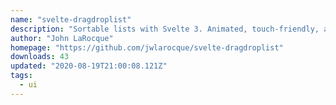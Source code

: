 ```yaml
---
name: "svelte-dragdroplist"
description: "Sortable lists with Svelte 3. Animated, touch-friendly, and accessible."
author: "John LaRocque"
homepage: "https://github.com/jwlarocque/svelte-dragdroplist"
downloads: 43
updated: "2020-08-19T21:00:08.121Z"
tags: 
  - ui
---
```

